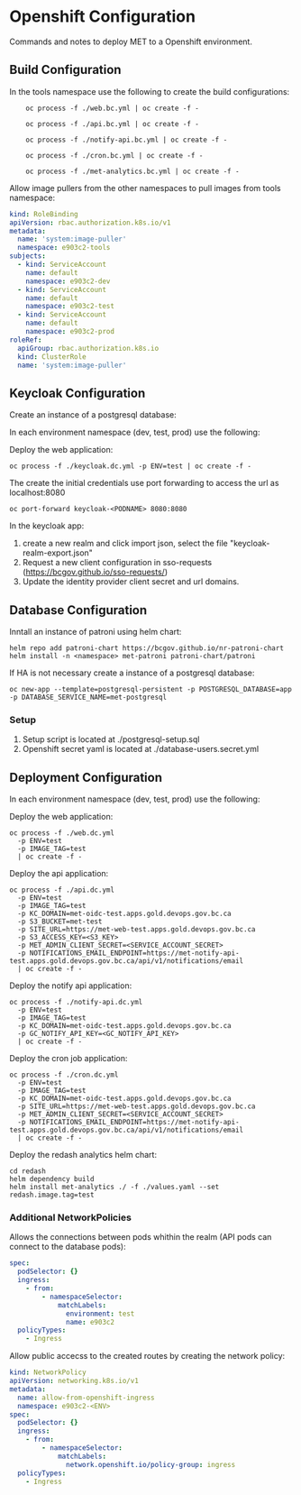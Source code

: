 # Openshift Configuration

Commands and notes to deploy MET to a Openshift environment.

## Build Configuration

In the tools namespace use the following to create the build configurations:

```
    oc process -f ./web.bc.yml | oc create -f -
```

```
    oc process -f ./api.bc.yml | oc create -f -
```

```
    oc process -f ./notify-api.bc.yml | oc create -f -
```

```
    oc process -f ./cron.bc.yml | oc create -f -
```

```
    oc process -f ./met-analytics.bc.yml | oc create -f -
```


Allow image pullers from the other namespaces to pull images from tools namespace:

```yaml
kind: RoleBinding
apiVersion: rbac.authorization.k8s.io/v1
metadata:
  name: 'system:image-puller'
  namespace: e903c2-tools
subjects:
  - kind: ServiceAccount
    name: default
    namespace: e903c2-dev
  - kind: ServiceAccount
    name: default
    namespace: e903c2-test
  - kind: ServiceAccount
    name: default
    namespace: e903c2-prod
roleRef:
  apiGroup: rbac.authorization.k8s.io
  kind: ClusterRole
  name: 'system:image-puller'
```

## Keycloak Configuration

Create an instance of a postgresql database:

In each environment namespace (dev, test, prod) use the following:

Deploy the web application:
```
oc process -f ./keycloak.dc.yml -p ENV=test | oc create -f -
```

The create the initial credentials use port forwarding to access the url as localhost:8080
```
oc port-forward keycloak-<PODNAME> 8080:8080
```

In the keycloak app:
1. create a new realm and click import json, select the file "keycloak-realm-export.json"
1. Request a new client configuration in sso-requests (https://bcgov.github.io/sso-requests/)
1. Update the identity provider client secret and url domains.


## Database Configuration

Inntall an instance of patroni using helm chart:

```
helm repo add patroni-chart https://bcgov.github.io/nr-patroni-chart
helm install -n <namespace> met-patroni patroni-chart/patroni
```

If HA is not necessary create a instance of a postgresql database:

```
oc new-app --template=postgresql-persistent -p POSTGRESQL_DATABASE=app -p DATABASE_SERVICE_NAME=met-postgresql
```

### Setup

1. Setup script is located at ./postgresql-setup.sql
1. Openshift secret yaml is located at ./database-users.secret.yml

## Deployment Configuration

In each environment namespace (dev, test, prod) use the following:

Deploy the web application:
```
oc process -f ./web.dc.yml 
  -p ENV=test 
  -p IMAGE_TAG=test 
  | oc create -f -
```

Deploy the api application:
```
oc process -f ./api.dc.yml 
  -p ENV=test 
  -p IMAGE_TAG=test 
  -p KC_DOMAIN=met-oidc-test.apps.gold.devops.gov.bc.ca 
  -p S3_BUCKET=met-test 
  -p SITE_URL=https://met-web-test.apps.gold.devops.gov.bc.ca 
  -p S3_ACCESS_KEY=<S3_KEY> 
  -p MET_ADMIN_CLIENT_SECRET=<SERVICE_ACCOUNT_SECRET> 
  -p NOTIFICATIONS_EMAIL_ENDPOINT=https://met-notify-api-test.apps.gold.devops.gov.bc.ca/api/v1/notifications/email 
  | oc create -f -

```

Deploy the notify api application:
```
oc process -f ./notify-api.dc.yml 
  -p ENV=test 
  -p IMAGE_TAG=test 
  -p KC_DOMAIN=met-oidc-test.apps.gold.devops.gov.bc.ca 
  -p GC_NOTIFY_API_KEY=<GC_NOTIFY_API_KEY>
  | oc create -f -

```

Deploy the cron job application:
```
oc process -f ./cron.dc.yml 
  -p ENV=test 
  -p IMAGE_TAG=test 
  -p KC_DOMAIN=met-oidc-test.apps.gold.devops.gov.bc.ca 
  -p SITE_URL=https://met-web-test.apps.gold.devops.gov.bc.ca 
  -p MET_ADMIN_CLIENT_SECRET=<SERVICE_ACCOUNT_SECRET> 
  -p NOTIFICATIONS_EMAIL_ENDPOINT=https://met-notify-api-test.apps.gold.devops.gov.bc.ca/api/v1/notifications/email 
  | oc create -f -

```

Deploy the redash analytics helm chart:
```
cd redash
helm dependency build
helm install met-analytics ./ -f ./values.yaml --set redash.image.tag=test
```


### Additional NetworkPolicies

Allows the connections between pods whithin the realm (API pods can connect to the database pods):

```yaml
spec:
  podSelector: {}
  ingress:
    - from:
        - namespaceSelector:
            matchLabels:
              environment: test
              name: e903c2
  policyTypes:
    - Ingress
```

Allow public accecss to the created routes by creating the network policy:

```yaml
kind: NetworkPolicy
apiVersion: networking.k8s.io/v1
metadata:
  name: allow-from-openshift-ingress
  namespace: e903c2-<ENV>
spec:
  podSelector: {}
  ingress:
    - from:
        - namespaceSelector:
            matchLabels:
              network.openshift.io/policy-group: ingress
  policyTypes:
    - Ingress
```

